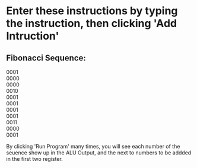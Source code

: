 # Enter these instructions by typing the instruction, then clicking 'Add Intruction'

## Fibonacci Sequence:
0001  
0000  
0000  
0010  
0001  
0001  
0001  
0001  
0011  
0000  
0001  

By clicking 'Run Program' many times, you will see each number of the seuence show up in the ALU Output, and the next to numbers to be addded in the first two register.
